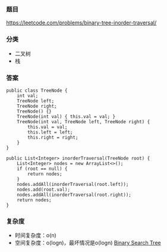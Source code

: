 ### 题目
https://leetcode.com/problems/binary-tree-inorder-traversal/

### 分类
* 二叉树
* 栈

### 答案
```
public class TreeNode {
    int val;
    TreeNode left;
    TreeNode right;
    TreeNode() {}
    TreeNode(int val) { this.val = val; }
    TreeNode(int val, TreeNode left, TreeNode right) {
        this.val = val;
        this.left = left;
        this.right = right;
    }
}

public List<Integer> inorderTraversal(TreeNode root) {
    List<Integer> nodes = new ArrayList<>();
    if (root == null) {
        return nodes;
    }
    nodes.addAll(inorderTraversal(root.left));
    nodes.add(root.val);
    nodes.addAll(inorderTraversal(root.right));
    return nodes;
}
```

### 复杂度
* 时间复杂度：o(n)
* 空间复杂度：o(logn)，最坏情况是o(logn) [Binary Search Tree](https://github.com/HolmesJJ/CS2040S-Data-Structures-and-Algorithms/wiki/Binary-Search-Tree)
